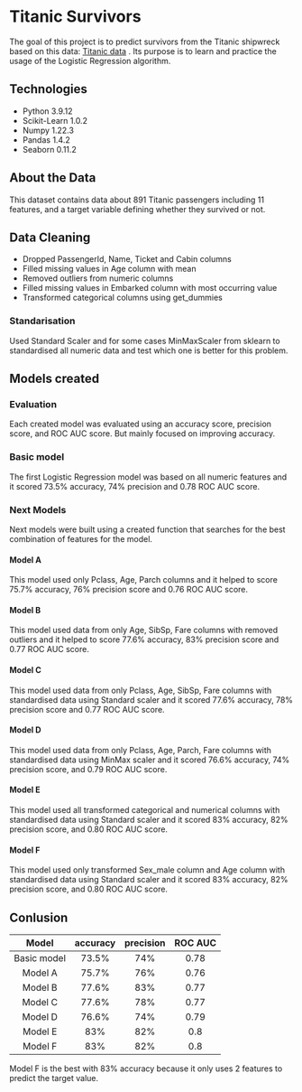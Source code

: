 
# Titanic Survivors


The goal of this project is to predict survivors from the Titanic shipwreck 
based on this data: [Titanic data](https://www.kaggle.com/competitions/titanic/data?select=train.csv) .
Its purpose is to learn and practice the usage of the Logistic Regression algorithm.
## Technologies

- Python 3.9.12
- Scikit-Learn 1.0.2
- Numpy 1.22.3
- Pandas 1.4.2
- Seaborn 0.11.2
## About the Data

This dataset contains data about 891 Titanic passengers including 11 features, and a target variable defining whether they survived or not. 
## Data Cleaning
- Dropped PassengerId, Name, Ticket and Cabin columns
- Filled missing values in Age column with mean
- Removed outliers from numeric columns
- Filled missing values in Embarked column with most occurring value
- Transformed categorical columns using get_dummies

### Standarisation
Used Standard Scaler and for some cases MinMaxScaler from sklearn to standardised all numeric data and test which one is better for this problem.
## Models created
### Evaluation 
Each created model was evaluated using an accuracy score, precision score, and ROC AUC score. But mainly focused on improving accuracy.
### Basic model
The first Logistic Regression model was based on all numeric features and it scored 73.5% accuracy, 74% precision and 0.78 ROC AUC score.

### Next Models
Next models were built using a created function that searches for the best combination of features for the model.

#### Model A
This model used only Pclass, Age, Parch columns and it helped to score 75.7% accuracy, 76% precision score and 0.76 ROC AUC score.
#### Model B
This model used data from only Age, SibSp, Fare columns with removed outliers and it helped to score 77.6% accuracy, 83% precision score and 0.77 ROC AUC score.
#### Model C
This model used data from only Pclass, Age, SibSp, Fare columns with standardised data using Standard scaler and it scored 77.6% accuracy, 78% precision score and 0.77 ROC AUC score.
#### Model D
This model used data from only Pclass, Age, Parch, Fare columns with standardised data using MinMax scaler and it scored 76.6% accuracy, 74% precision score, and 0.79 ROC AUC score.
#### Model E
This model used all transformed categorical and numerical columns with standardised data using Standard scaler and it scored 83% accuracy, 82% precision score, and 0.80 ROC AUC score.
#### Model F
This model used only transformed Sex_male column and Age column with standardised data using Standard scaler and it scored 83% accuracy, 82% precision score, and 0.80 ROC AUC score.
## Conlusion
|    Model    | accuracy | precision | ROC AUC |
|:-----------:|:--------:|:---------:|:-------:|
| Basic model |   73.5%  |    74%    |   0.78  |
|   Model A   |   75.7%  |    76%    |   0.76  |
|   Model B   |   77.6%  |    83%    |   0.77  |
|   Model C   |   77.6%  |    78%    |   0.77  |
|   Model D   |   76.6%  |    74%    |   0.79  |
|   Model E   |    83%   |    82%    |   0.8   |
|   Model F   |    83%   |    82%    |   0.8   |

Model F is the best with 83% accuracy because it only uses 2 features to predict the target value.